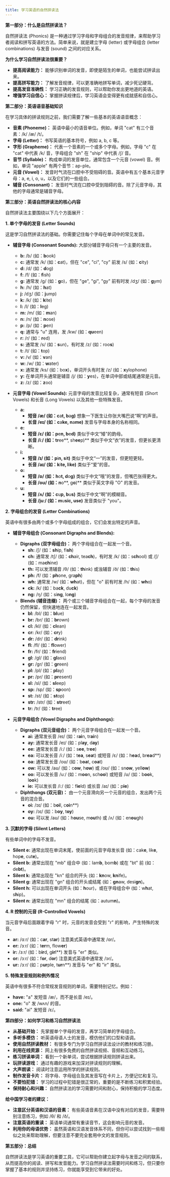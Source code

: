 ```yaml
---
title: 学习英语的自然拼读法
---
```


**第一部分：什么是自然拼读法？**

自然拼读法 (Phonics) 是一种通过学习字母和字母组合的发音规律，来帮助学习者阅读和拼写英语的方法。简单来说，就是建立字母 (letter) 或字母组合 (letter combinations) 与发音 (sound) 之间的对应关系。

**为什么学习自然拼读法很重要？**

* **提高阅读能力：** 能够识别单词的发音，即使是陌生的单词，也能尝试拼读出来。
* **提高拼写能力：** 了解发音规律，可以更准确地拼写单词，减少死记硬背。
* **提高发音准确性：** 学习正确的发音规则，可以帮助你发出更地道的英语。
* **增强学习自信心：** 掌握拼读规律后，学习英语会变得更有成就感和自信心。

**第二部分：英语语音基础知识**

在学习具体的拼读规则之前，我们需要了解一些基本的英语语音概念：

* **音素 (Phoneme)：** 英语中最小的语音单位。例如，单词 "cat" 有三个音素：/k/ /æ/ /t/。
* **字母 (Letter)：** 书写英语的基本符号，例如 a, b, c 等。
* **字形 (Grapheme)：** 代表一个音素的一个或多个字母。例如，字母 "c" 在 "cat" 中代表 /k/ 音，字母组合 "sh" 在 "ship" 中代表 /ʃ/ 音。
* **音节 (Syllable)：** 构成单词的发音单位，通常包含一个元音 (vowel) 音。例如，单词 "apple" 有两个音节：ap-ple。
* **元音 (Vowel)：** 发音时气流在口腔中不受阻碍的音。英语中有五个基本元音字母：a, e, i, o, u，以及它们的一些组合。
* **辅音 (Consonant)：** 发音时气流在口腔中受到阻碍的音。除了元音字母，其他的字母通常是辅音字母。

**第三部分：英语自然拼读法的核心内容**

自然拼读法主要围绕以下几个方面展开：

**1. 单个字母的发音 (Letter Sounds)**

这是学习自然拼读法的基础。你需要记住每个字母在单词中的常见发音。

* **辅音字母 (Consonant Sounds):** 大部分辅音字母只有一个主要的发音。
    * **b:** /b/  (如：**b**ook)
    * **c:** 通常发 /k/ (如：**c**at)，但在 "ce", "ci", "cy" 前发 /s/ (如：**c**ity)
    * **d:** /d/  (如：**d**og)
    * **f:** /f/  (如：**f**ish)
    * **g:** 通常发 /g/ (如：**g**o)，但在 "ge", "gi", "gy" 前有时发 /dʒ/ (如：**g**ym)
    * **h:** /h/  (如：**h**at)
    * **j:** /dʒ/ (如：**j**ump)
    * **k:** /k/  (如：**k**ite)
    * **l:** /l/  (如：**l**eg)
    * **m:** /m/  (如：**m**an)
    * **n:** /n/  (如：**n**ose)
    * **p:** /p/  (如：**p**en)
    * **q:** 通常与 "u" 连用，发 /kw/ (如：**qu**een)
    * **r:** /r/  (如：**r**ed)
    * **s:** 通常发 /s/ (如：**s**un)，有时发 /z/ (如：roo**s**)
    * **t:** /t/  (如：**t**op)
    * **v:** /v/  (如：**v**an)
    * **w:** /w/  (如：**w**ater)
    * **x:** 通常发 /ks/ (如：bo**x**)，单词开头有时发 /z/ (如：**x**ylophone)
    * **y:** 在单词开头通常是辅音 /j/ (如：**y**es)，在单词中部或结尾通常是元音。
    * **z:** /z/  (如：**z**oo)

* **元音字母 (Vowel Sounds):** 元音字母的发音比较复杂，通常有短音 (Short Vowels) 和长音 (Long Vowels) 以及其他一些特殊发音。

    * **a:**
        * **短音 /æ/ (如：c**a**t, b**a**g)**  想象一下医生让你张大嘴巴说“啊”的声音。
        * **长音 /eɪ/ (如：c**a**ke, n**a**me)** 发音与字母本身的名称相同。
    * **e:**
        * **短音 /ɛ/ (如：p**e**n, b**e**d)**  类似于中文“矮”的韵母。
        * **长音 /iː/ (如：tr**ee**, sh**ee**p)**  类似于中文“衣”的发音，但更长更清晰。
    * **i:**
        * **短音 /ɪ/ (如：p**i**n, s**i**t)** 类似于中文“一”的发音，但更短更轻。
        * **长音 /aɪ/ (如：k**i**te, l**i**ke)**  类似于“爱”的音。
    * **o:**
        * **短音 /ɒ/ (如：h**o**t, d**o**g)**  类似于中文“哦”的发音，但嘴巴张得更大。
        * **长音 /oʊ/ (如：n**o**, g**o**)**  类似于英文字母 "O" 的发音。
    * **u:**
        * **短音 /ʌ/ (如：c**u**p, b**u**s)**  类似于中文“啊”的模糊音。
        * **长音 /juː/ (如：m**u**sic, **u**se)**  发音类似于 "you"。

**2. 字母组合的发音 (Letter Combinations)**

英语中有很多由两个或多个字母组成的组合，它们会发出特定的声音。

* **辅音字母组合 (Consonant Digraphs and Blends):**

    * **Digraphs (双字母组合)：** 两个字母组合在一起发一个音。
        * **sh:** /ʃ/ (如：**sh**ip, fi**sh**)
        * **ch:** 通常发 /tʃ/ (如：**ch**air, tea**ch**)，有时发 /k/ (如：s**ch**ool) 或 /ʃ/ (如：ma**ch**ine)
        * **th:** 可以发清辅音 /θ/ (如：**th**ink) 或浊辅音 /ð/ (如：**th**is)
        * **ph:** /f/ (如：**ph**one, gra**ph**)
        * **wh:** 通常发 /w/ (如：**wh**at)，但在 "o" 前有时发 /h/ (如：**wh**o)
        * **ck:** /k/ (如：ba**ck**, du**ck**)
        * **ng:** /ŋ/ (如：si**ng**, lo**ng**)
    * **Blends (辅音连缀)：** 两个或三个辅音字母组合在一起，每个字母的发音仍然保留，但快速地连在一起发音。
        * **bl:** /bl/ (如：**bl**ue)
        * **br:** /br/ (如：**br**own)
        * **cl:** /kl/ (如：**cl**ean)
        * **cr:** /kr/ (如：**cr**y)
        * **dr:** /dr/ (如：**dr**ink)
        * **fl:** /fl/ (如：**fl**ower)
        * **fr:** /fr/ (如：**fr**iend)
        * **gl:** /gl/ (如：**gl**ass)
        * **gr:** /gr/ (如：**gr**een)
        * **pl:** /pl/ (如：**pl**ay)
        * **pr:** /pr/ (如：**pr**esent)
        * **sl:** /sl/ (如：**sl**eep)
        * **sp:** /sp/ (如：**sp**oon)
        * **st:** /st/ (如：**st**op)
        * **str:** /str/ (如：**str**eet)
        * **tr:** /tr/ (如：**tr**ee)

* **元音字母组合 (Vowel Digraphs and Diphthongs):**

    * **Digraphs (双元音组合)：** 两个元音字母组合在一起发一个音。
        * **ai:** 通常发长音 /eɪ/ (如：r**ai**n, tr**ai**n)
        * **ay:** 通常发长音 /eɪ/ (如：pl**ay**, d**ay**)
        * **ee:** 通常发长音 /iː/ (如：s**ee**, tr**ee**)
        * **ea:** 可以发长音 /iː/ (如：t**ea**, s**ea**t) 或短音 /ɛ/ (如：h**ea**d, br**ea**d**)
        * **oa:** 通常发长音 /oʊ/ (如：b**oa**t, c**oa**t)
        * **ow:** 可以发 /aʊ/ (如：c**ow**, h**ow**) 或 /oʊ/ (如：sn**ow**, yell**ow**)
        * **oo:** 可以发长音 /uː/ (如：m**oo**n, sch**oo**l) 或短音 /ʊ/ (如：b**oo**k, l**oo**k)
        * **ie:** 可以发长音 /iː/ (如：f**ie**ld) 或长音 /aɪ/ (如：p**ie**)
    * **Diphthongs (双元音)：** 由一个元音滑向另一个元音的组合，发出两个元音的混合音。
        * **oi:** /ɔɪ/ (如：b**oi**l, c**oi**n**)
        * **oy:** /ɔɪ/ (如：b**oy**, t**oy**)
        * **ou:** 可以发 /aʊ/ (如：h**ou**se, m**ou**th) 或 /ʌ/ (如：en**ou**gh)

**3. 沉默的字母 (Silent Letters)**

有些单词中的字母不发音。

* **Silent e:** 通常出现在单词末尾，使前面的元音字母发长音 (如：cak**e**, lik**e**, hop**e**, cut**e**)。
* **Silent b:** 通常出现在 "mb" 组合中 (如：lam**b**, bom**b**) 或在 "bt" 前 (如：de**bt**)。
* **Silent k:** 通常出现在 "kn" 组合的开头 (如：**kn**ow, **kn**ife)。
* **Silent g:** 通常出现在 "gn" 组合的开头或结尾 (如：**gn**aw, desi**gn**)。
* **Silent h:** 可以出现在单词开头 (如：**h**our)，或在字母组合中 (如：w**h**at, s**h**ip)。
* **Silent n:** 通常出现在 "mn" 组合的结尾 (如：autum**n**)。

**4. R 控制的元音 (R-Controlled Vowels)**

当元音字母后面跟着字母 "r" 时，元音的发音会受到 "r" 的影响，产生特殊的发音。

* **ar:** /ɑːr/ (如：c**ar**, st**ar**)  注意美式英语中通常发 /ɑr/。
* **er:** /ɜːr/ (如：t**er**m, flow**er**)
* **ir:** /ɜːr/ (如：b**ir**d, g**ir**l**)  发音与 "er" 类似。
* **or:** /ɔːr/ (如：f**or**, d**or**)  注意美式英语中通常发 /ɔr/。
* **ur:** /ɜːr/ (如：p**ur**ple, t**ur**n**)  发音与 "er" 和 "ir" 类似。

**5. 特殊发音规则和例外情况**

英语中有很多不符合常规发音规则的单词，需要特别记忆。例如：

* **have:**  "a" 发短音 /æ/，而不是长音 /eɪ/。
* **one:**  "o" 发 /wʌn/ 的音。
* **said:**  "ai" 发短音 /ɛ/。

**第四部分：如何学习和练习自然拼读法**

* **从基础开始：** 先掌握单个字母的发音，再学习简单的字母组合。
* **多听多模仿：** 听英语母语人士的发音，模仿他们的口型和语调。
* **使用自然拼读教材：** 有很多专门为学习自然拼读法设计的教材和练习册。
* **利用在线资源：** 网上有很多免费的自然拼读视频、音频和互动练习。
* **练习拼读单词：** 看到一个新单词，尝试根据拼读规则拼读出来。
* **玩拼读游戏：** 通过有趣的游戏来加深对拼读规则的理解。
* **大声朗读：** 阅读时注意运用所学的拼读规则。
* **制作发音卡片：** 将字母、字母组合及其发音写在卡片上，方便记忆和复习。
* **不要怕犯错：** 学习的过程中犯错是很正常的，重要的是不断练习和积累经验。
* **保持耐心和兴趣：** 自然拼读法的学习需要时间和耐心，保持积极的学习态度。

**给中国学习者的建议：**

* **注意区分英语和汉语的音素：** 有些英语音素在汉语中没有对应的发音，需要特别注意练习，例如 /θ/ 和 /ð/。
* **注意英语的重读：** 英语单词通常有重读音节，这会影响元音的发音。
* **利用你的母语优势：**  虽然英语和汉语发音体系不同，但你可以尝试找到一些相似之处来帮助理解，但要注意不要完全套用中文的发音规则。

**第五部分：总结**

自然拼读法是学习英语的重要工具，它可以帮助你建立起字母与发音之间的联系，从而提高你的阅读、拼写和发音能力。学习自然拼读法需要时间和练习，但只要你掌握了基本的规则并坚持练习，你就能享受到它带来的好处。
